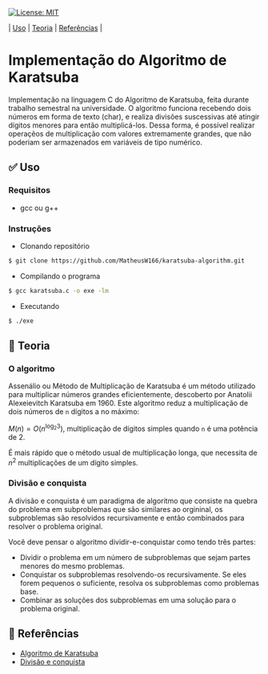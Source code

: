 [![License: MIT](https://img.shields.io/badge/License-MIT-yellow.svg)](https://github.com/MatheusW166/karatsuba-algorithm/blob/main/LICENCE)

| [Uso](#use) | [Teoria](#teoria) | [Referências](#refs) |

# Implementação do Algoritmo de Karatsuba
Implementação na linguagem C do Algoritmo de Karatsuba, feita durante trabalho semestral na universidade. O algoritmo funciona recebendo dois números em forma de texto (char), e realiza divisões suscessivas até atingir dígitos menores para então multiplicá-los. Dessa forma, é possível realizar operaçẽos de multiplicação com valores extremamente grandes, que não poderiam ser armazenados em variáveis de tipo numérico.

## <span id="use">✅ Uso</span>
### Requisitos
- gcc ou g++

### Instruções
- Clonando repositório
```bash
$ git clone https://github.com/MatheusW166/karatsuba-algorithm.git
```
- Compilando o programa 
```bash
$ gcc karatsuba.c -o exe -lm
```
- Executando
```bash
$ ./exe
```

## <span id="teoria">📝 Teoria</span>
### O algoritmo
Assenálio ou Método de Multiplicação de Karatsuba é um método utilizado para multiplicar números grandes eficientemente, descoberto por Anatolii Alexeievitch Karatsuba em 1960. Este algoritmo reduz a multiplicação de dois números de `n` dígitos a no máximo:

$M(n)=O(n^{\log_{2} 3})$, multiplicação de dígitos simples quando `n` é uma potência de 2.

É mais rápido que o método usual de multiplicação longa, que necessita de $n^{2}$ multiplicações de um dígito simples.

### Divisão e conquista
A divisão e conquista é um paradigma de algoritmo que consiste na quebra do problema em subproblemas que são similares ao orgininal, os subproblemas são resolvidos recursivamente e então combinados para resolver o problema original.

Você deve pensar o algoritmo dividir-e-conquistar como tendo três partes:

- Dividir o problema em um número de subproblemas que sejam partes menores do mesmo problemas.
- Conquistar os subproblemas resolvendo-os recursivamente. Se eles forem pequenos o suficiente, resolva os subproblemas como problemas base.
- Combinar as soluções dos subproblemas em uma solução para o problema original.

## <span id="refs">📖 Referências</span>

  - [Algoritmo de Karatsuba](https://www.wikiwand.com/pt/Algoritmo_de_Karatsuba)
  - [Divisão e conquista](https://pt.khanacademy.org/computing/computer-science/algorithms/merge-sort/a/divide-and-conquer-algorithms#:~:text=Voc%C3%AA%20deve%20pensar%20o%20algoritmo,os%20subproblemas%20como%20problemas%20base.)
